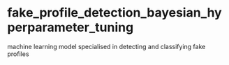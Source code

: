 # fake_profile_detection_bayesian_hyperparameter_tuning
machine learning model specialised in detecting and classifying fake profiles
